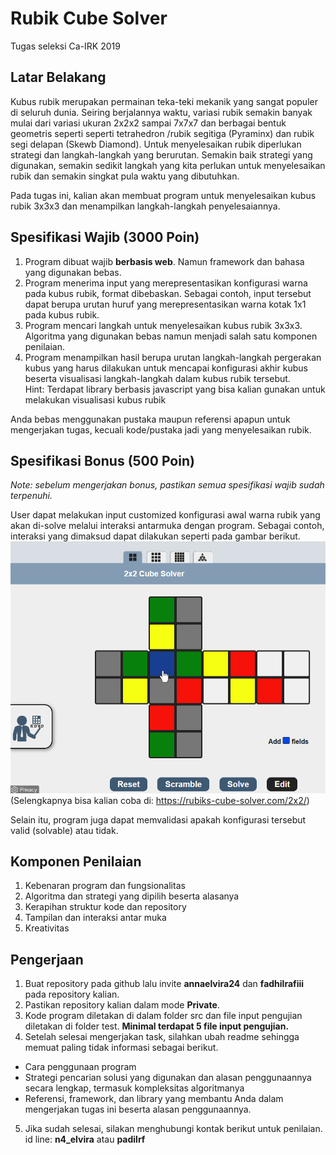 # Rubik Cube Solver
Tugas seleksi Ca-IRK 2019

## Latar Belakang
Kubus rubik merupakan permainan teka-teki mekanik yang sangat populer di seluruh dunia. Seiring berjalannya waktu, variasi rubik semakin banyak mulai dari variasi ukuran 2x2x2 sampai 7x7x7 dan berbagai bentuk geometris seperti seperti tetrahedron /rubik segitiga (Pyraminx) dan rubik segi delapan (Skewb Diamond). Untuk menyelesaikan rubik diperlukan strategi dan langkah-langkah yang berurutan. Semakin baik strategi yang digunakan, semakin sedikit langkah yang kita perlukan untuk menyelesaikan rubik dan semakin singkat pula waktu yang dibutuhkan.

Pada tugas ini, kalian akan membuat program untuk menyelesaikan kubus rubik 3x3x3 dan menampilkan langkah-langkah penyelesaiannya.


## Spesifikasi Wajib (3000 Poin)
1. Program dibuat wajib <b>berbasis web</b>. Namun framework dan bahasa yang digunakan bebas.
2. Program menerima input yang merepresentasikan konfigurasi warna pada kubus rubik, format dibebaskan. Sebagai contoh, input tersebut dapat berupa urutan huruf yang merepresentasikan warna kotak 1x1 pada kubus rubik.
3. Program mencari langkah untuk menyelesaikan kubus rubik 3x3x3. Algoritma yang digunakan bebas namun menjadi salah satu komponen penilaian. 
4. Program menampilkan hasil berupa urutan langkah-langkah pergerakan kubus yang harus dilakukan untuk mencapai konfigurasi akhir kubus beserta visualisasi langkah-langkah dalam kubus rubik tersebut.
<br/> Hint: Terdapat library berbasis javascript yang bisa kalian gunakan untuk melakukan visualisasi kubus rubik

Anda bebas menggunakan pustaka maupun referensi apapun untuk mengerjakan tugas, kecuali kode/pustaka jadi yang menyelesaikan rubik.


## Spesifikasi Bonus (500 Poin)
<i>Note: sebelum mengerjakan bonus, pastikan semua spesifikasi wajib sudah terpenuhi.</i>

User dapat melakukan input customized konfigurasi awal warna rubik yang akan di-solve melalui interaksi antarmuka dengan program. 
Sebagai contoh, interaksi yang dimaksud dapat dilakukan seperti pada gambar berikut.
![](img/example.png)<br/>
(Selengkapnya bisa kalian coba di: https://rubiks-cube-solver.com/2x2/)

Selain itu, program juga dapat memvalidasi apakah konfigurasi tersebut valid (solvable) atau tidak.


## Komponen Penilaian
1. Kebenaran program dan fungsionalitas
2. Algoritma dan strategi yang dipilih beserta alasanya
3. Kerapihan struktur kode dan repository
4. Tampilan dan interaksi antar muka
5. Kreativitas

## Pengerjaan
1. Buat repository pada github lalu invite <b>annaelvira24</b> dan <b>fadhilrafiii</b> pada repository kalian.
2. Pastikan repository kalian dalam mode <b>Private</b>.
3. Kode program diletakan di dalam folder src dan file input pengujian diletakan di folder test. <b> Minimal terdapat 5 file input pengujian. </b> 
4. Setelah selesai mengerjakan task, silahkan ubah readme sehingga memuat paling tidak informasi sebagai berikut.
* Cara penggunaan program
* Strategi pencarian solusi yang digunakan dan alasan penggunaannya secara lengkap, termasuk kompleksitas algoritmanya
* Referensi, framework, dan library yang membantu Anda dalam mengerjakan tugas ini beserta alasan penggunaannya.
5. Jika sudah selesai, silakan menghubungi kontak berikut untuk penilaian. <br/>
id line: <b>n4_elvira</b> atau <b>padilrf</b>

